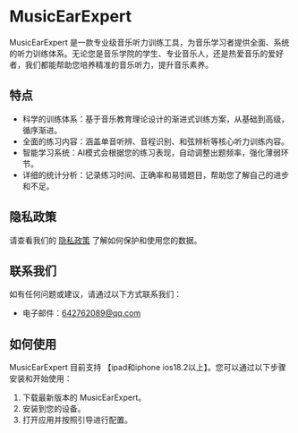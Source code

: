 # MusicEarExpert

MusicEarExpert 是一款专业级音乐听力训练工具，为音乐学习者提供全面、系统的听力训练体系。无论您是音乐学院的学生、专业音乐人，还是热爱音乐的爱好者，我们都能帮助您培养精准的音乐听力，提升音乐素养。

## 特点

- 科学的训练体系：基于音乐教育理论设计的渐进式训练方案，从基础到高级，循序渐进。
- 全面的练习内容：涵盖单音听辨、音程识别、和弦辨析等核心听力训练内容。
- 智能学习系统：AI模式会根据您的练习表现，自动调整出题频率，强化薄弱环节。
- 详细的统计分析：记录练习时间、正确率和易错题目，帮助您了解自己的进步和不足。

## 隐私政策

请查看我们的 [隐私政策](PRIVACY.md) 了解如何保护和使用您的数据。

## 联系我们

如有任何问题或建议，请通过以下方式联系我们：
- 电子邮件：[642762089@qq.com](mailto:642762089@qq.com)

## 如何使用

MusicEarExpert 目前支持 【ipad和iphone ios18.2以上】。您可以通过以下步骤安装和开始使用：

1. 下载最新版本的 MusicEarExpert。
2. 安装到您的设备。
3. 打开应用并按照引导进行配置。

